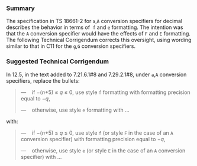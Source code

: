 ### Summary

The specification in TS 18661-2 for `a`,`A` conversion specifiers for decimal
describes the behavior in terms of  `f` and `e` formatting. The intention was
that the `A` conversion specifier would have the effects of `F` and `E`
formatting. The following Technical Corrigendum corrects this oversight, using
wording similar to that in C11 for the `g`,`G` conversion specifiers.

### Suggested Technical Corrigendum

In 12.5, in the text added to 7.21.6.1#8 and 7.29.2.1#8, under `a`,`A`
conversion specifiers, replace the bullets:

> —    if −(*n*\+5) ≤ *q* ≤ 0, use style `f` formatting with formatting precision
> equal to −*q*,
>
> —    otherwise, use style `e` formatting with …

with:

> —    if −(*n*\+5) ≤ *q* ≤ 0, use style `f` (or style `F` in the case of an `A`
> conversion specifier) with formatting precision equal to −*q*,
>
> —    otherwise, use style `e` (or style `E` in the case of an `A` conversion
> specifier) with …
